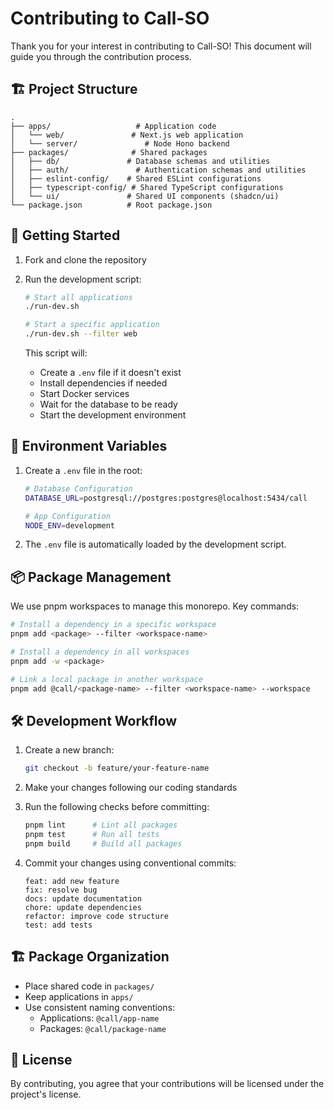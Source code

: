 # Contributing to Call-SO

Thank you for your interest in contributing to Call-SO! This document will guide you through the contribution process.

## 🏗 Project Structure

```
.
├── apps/                   # Application code
│   └── web/               # Next.js web application
│   └── server/               # Node Hono backend
├── packages/              # Shared packages
│   ├── db/               # Database schemas and utilities
│   ├── auth/               # Authentication schemas and utilities
│   ├── eslint-config/    # Shared ESLint configurations
│   ├── typescript-config/ # Shared TypeScript configurations
│   └── ui/               # Shared UI components (shadcn/ui)
└── package.json          # Root package.json
```

## 🚀 Getting Started

1. Fork and clone the repository

2. Run the development script:

   ```bash
   # Start all applications
   ./run-dev.sh

   # Start a specific application
   ./run-dev.sh --filter web
   ```

   This script will:

   - Create a `.env` file if it doesn't exist
   - Install dependencies if needed
   - Start Docker services
   - Wait for the database to be ready
   - Start the development environment

## 🔐 Environment Variables

1. Create a `.env` file in the root:

   ```bash
   # Database Configuration
   DATABASE_URL=postgresql://postgres:postgres@localhost:5434/call

   # App Configuration
   NODE_ENV=development
   ```

2. The `.env` file is automatically loaded by the development script.

## 📦 Package Management

We use pnpm workspaces to manage this monorepo. Key commands:

```bash
# Install a dependency in a specific workspace
pnpm add <package> --filter <workspace-name>

# Install a dependency in all workspaces
pnpm add -w <package>

# Link a local package in another workspace
pnpm add @call/<package-name> --filter <workspace-name> --workspace
```

## 🛠 Development Workflow

1. Create a new branch:

   ```bash
   git checkout -b feature/your-feature-name
   ```

2. Make your changes following our coding standards

3. Run the following checks before committing:

   ```bash
   pnpm lint      # Lint all packages
   pnpm test      # Run all tests
   pnpm build     # Build all packages
   ```

4. Commit your changes using conventional commits:
   ```
   feat: add new feature
   fix: resolve bug
   docs: update documentation
   chore: update dependencies
   refactor: improve code structure
   test: add tests
   ```

## 🏗 Package Organization

- Place shared code in `packages/`
- Keep applications in `apps/`
- Use consistent naming conventions:
  - Applications: `@call/app-name`
  - Packages: `@call/package-name`

## 📜 License

By contributing, you agree that your contributions will be licensed under the project's license.
